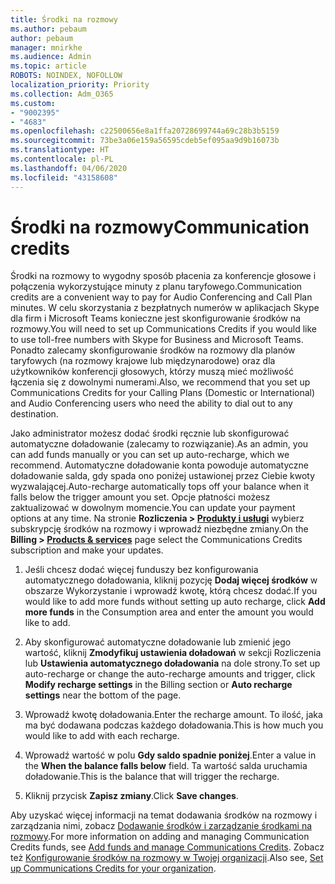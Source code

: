 ```yaml
---
title: Środki na rozmowy
ms.author: pebaum
author: pebaum
manager: mnirkhe
ms.audience: Admin
ms.topic: article
ROBOTS: NOINDEX, NOFOLLOW
localization_priority: Priority
ms.collection: Adm_O365
ms.custom:
- "9002395"
- "4683"
ms.openlocfilehash: c22500656e8a1ffa20728699744a69c28b3b5159
ms.sourcegitcommit: 73be3a06e159a56595cdeb5ef095aa9d9b16073b
ms.translationtype: HT
ms.contentlocale: pl-PL
ms.lasthandoff: 04/06/2020
ms.locfileid: "43158608"
---
```

# <a name="communication-credits"></a><span data-ttu-id="c285b-102">Środki na rozmowy</span><span class="sxs-lookup"><span data-stu-id="c285b-102">Communication credits</span></span>

<span data-ttu-id="c285b-103">Środki na rozmowy to wygodny sposób płacenia za konferencje głosowe i połączenia wykorzystujące minuty z planu taryfowego.</span><span class="sxs-lookup"><span data-stu-id="c285b-103">Communication credits are a convenient way to pay for Audio Conferencing and Call Plan minutes.</span></span>  <span data-ttu-id="c285b-104">W celu skorzystania z bezpłatnych numerów w aplikacjach Skype dla firm i Microsoft Teams konieczne jest skonfigurowanie środków na rozmowy.</span><span class="sxs-lookup"><span data-stu-id="c285b-104">You will need to set up Communications Credits if you would like to use toll-free numbers with Skype for Business and Microsoft Teams.</span></span>  <span data-ttu-id="c285b-105">Ponadto zalecamy skonfigurowanie środków na rozmowy dla planów taryfowych (na rozmowy krajowe lub międzynarodowe) oraz dla użytkowników konferencji głosowych, którzy muszą mieć możliwość łączenia się z dowolnymi numerami.</span><span class="sxs-lookup"><span data-stu-id="c285b-105">Also, we recommend that you set up Communications Credits for your Calling Plans (Domestic or International) and Audio Conferencing users who need the ability to dial out to any destination.</span></span>

<span data-ttu-id="c285b-106">Jako administrator możesz dodać środki ręcznie lub skonfigurować automatyczne doładowanie (zalecamy to rozwiązanie).</span><span class="sxs-lookup"><span data-stu-id="c285b-106">As an admin, you can add funds manually or you can set up auto-recharge, which we recommend.</span></span>  <span data-ttu-id="c285b-107">Automatyczne doładowanie konta powoduje automatyczne doładowanie salda, gdy spada ono poniżej ustawionej przez Ciebie kwoty wyzwalającej.</span><span class="sxs-lookup"><span data-stu-id="c285b-107">Auto-recharge automatically tops off your balance when it falls below the trigger amount you set.</span></span>  <span data-ttu-id="c285b-108">Opcje płatności możesz zaktualizować w dowolnym momencie.</span><span class="sxs-lookup"><span data-stu-id="c285b-108">You can update your payment options at any time.</span></span> <span data-ttu-id="c285b-109">Na stronie **Rozliczenia > [Produkty i usługi](https://go.microsoft.com/fwlink/p/?linkid=842054)** wybierz subskrypcję środków na rozmowy i wprowadź niezbędne zmiany.</span><span class="sxs-lookup"><span data-stu-id="c285b-109">On the **Billing > [Products & services](https://go.microsoft.com/fwlink/p/?linkid=842054)** page select the Communications Credits subscription and make your updates.</span></span>

1. <span data-ttu-id="c285b-110">Jeśli chcesz dodać więcej funduszy bez konfigurowania automatycznego doładowania, kliknij pozycję **Dodaj więcej środków** w obszarze Wykorzystanie i wprowadź kwotę, którą chcesz dodać.</span><span class="sxs-lookup"><span data-stu-id="c285b-110">If you would like to add more funds without setting up auto recharge, click **Add more funds** in the Consumption area and enter the amount you would like to add.</span></span>

2. <span data-ttu-id="c285b-111">Aby skonfigurować automatyczne doładowanie lub zmienić jego wartość, kliknij **Zmodyfikuj ustawienia doładowań** w sekcji Rozliczenia lub **Ustawienia automatycznego doładowania** na dole strony.</span><span class="sxs-lookup"><span data-stu-id="c285b-111">To set up auto-recharge or change the auto-recharge amounts and trigger, click **Modify recharge settings** in the Billing section or **Auto recharge settings** near the bottom of the page.</span></span>  

3. <span data-ttu-id="c285b-112">Wprowadź kwotę doładowania.</span><span class="sxs-lookup"><span data-stu-id="c285b-112">Enter the recharge amount.</span></span>  <span data-ttu-id="c285b-113">To ilość, jaka ma być dodawana podczas każdego doładowania.</span><span class="sxs-lookup"><span data-stu-id="c285b-113">This is how much you would like to add with each recharge.</span></span>  

4. <span data-ttu-id="c285b-114">Wprowadź wartość w polu **Gdy saldo spadnie poniżej**.</span><span class="sxs-lookup"><span data-stu-id="c285b-114">Enter a value in the **When the balance falls below** field.</span></span>  <span data-ttu-id="c285b-115">Ta wartość salda uruchamia doładowanie.</span><span class="sxs-lookup"><span data-stu-id="c285b-115">This is the balance that will trigger the recharge.</span></span>

5. <span data-ttu-id="c285b-116">Kliknij przycisk **Zapisz zmiany**.</span><span class="sxs-lookup"><span data-stu-id="c285b-116">Click **Save changes**.</span></span>

<span data-ttu-id="c285b-117">Aby uzyskać więcej informacji na temat dodawania środków na rozmowy i zarządzania nimi, zobacz [Dodawanie środków i zarządzanie środkami na rozmowy](https://docs.microsoft.com/microsoftteams/add-funds-and-manage-communications-credits).</span><span class="sxs-lookup"><span data-stu-id="c285b-117">For more information on adding and managing Communication Credits funds, see [Add funds and manage Communications Credits](https://docs.microsoft.com/microsoftteams/add-funds-and-manage-communications-credits).</span></span> <span data-ttu-id="c285b-118">Zobacz też [Konfigurowanie środków na rozmowy w Twojej organizacji](https://docs.microsoft.com/microsoftteams/set-up-communications-credits-for-your-organization).</span><span class="sxs-lookup"><span data-stu-id="c285b-118">Also see, [Set up Communications Credits for your organization](https://docs.microsoft.com/microsoftteams/set-up-communications-credits-for-your-organization).</span></span>
